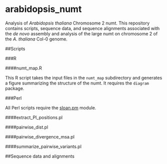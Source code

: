 # arabidopsis_numt
Analysis of *Arabidopsis thaliana* Chromosome 2 numt. This repository contains scripts, sequence data, and sequence alignments associated with the *de novo* assembly and analysis of the large numt on chromosome 2 of the *A. thaliana* Col-0 genome.

##Scripts

###R

####numt_map.R

This R script takes the input files in the `numt_map` subdirectory and generates a figure summarizing the structure of the numt. It requires the `diagram` package.

###Perl

All Perl scripts require the [sloan.pm](https://github.com/dbsloan/perl_modules) module.

####extract_PI_positions.pl

####pairwise_dist.pl

####pairwise_divergence_msa.pl

####summarize_pairwise_variants.pl

##Sequence data and alignments


